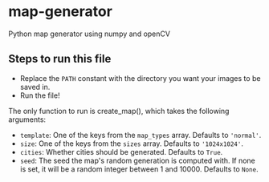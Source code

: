 # map-generator
Python map generator using numpy and openCV

## Steps to run this file
- Replace the `PATH` constant with the directory you want your images to be saved in.
- Run the file!

The only function to run is create_map(), which takes the following arguments:
- `template`: One of the keys from the `map_types` array. Defaults to `'normal'`.
- `size`: One of the keys from the `sizes` array. Defaults to `'1024x1024'`.
- `cities`: Whether cities should be generated. Defaults to `True`.
- `seed`: The seed the map's random generation is computed with. If none is set, it will be a random integer between 1 and 10000. Defaults to `None`.
